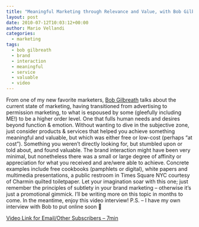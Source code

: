 ```yaml
---
title: "Meaningful Marketing through Relevance and Value, with Bob Gilbreath"
layout: post
date: 2010-07-12T10:03:12+00:00
author: Mario Vellandi
categories:
  - marketing
tags:
  - bob gilbreath
  - brand
  - interaction
  - meaningful
  - service
  - valuable
  - video
---
```

From one of my new favorite marketers, [Bob Gilbreath](http://www.marketingwithmeaning.com/) talks about the current state of marketing, having transitioned from advertising to permission marketing, to what is espoused by some (gleefully including ME!) to be a higher order level. One that fulls human needs and desires beyond function & emotion. Without wanting to dive in the subjective zone, just consider products & services that helped you achieve something meaningful and valuable, but which was either free or low-cost (perhaps &#8220;at cost&#8221;). Something you weren&#8217;t directly looking for, but stumbled upon or told about, and found valuable. The brand interaction might have been very minimal, but nonetheless there was a small or large degree of affinity or appreciation for what you received and are/were able to achieve. Concrete examples include free cookbooks (pamphlets or digital), white papers and multimedia presentations, a public restroom in Times Square NYC courtesy of Charmin quilted toiletpaper. Let your imagination soar with this one; just remember the principles of subtlety in your brand marketing &#8211; otherwise it&#8217;s just a promotional gimmick. I&#8217;ll be writing more on this topic in months to come. In the meantime, enjoy this video interview! P.S. &#8211; I have my own interview with Bob to put online soon 🙂

[Video Link for Email/Other Subscribers &#8211; 7min](http://www.youtube.com/watch?v=PljmxNDBD10)
